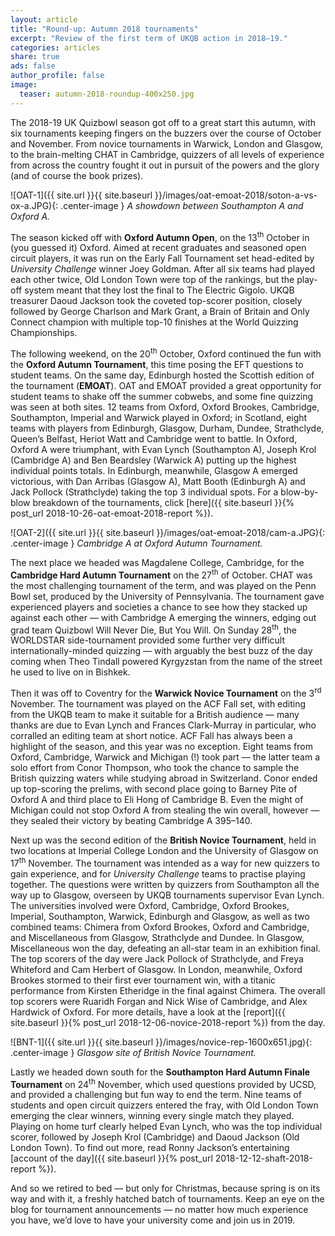 ```yaml
---
layout: article
title: "Round-up: Autumn 2018 tournaments"
excerpt: "Review of the first term of UKQB action in 2018–19."
categories: articles
share: true
ads: false
author_profile: false
image:
  teaser: autumn-2018-roundup-400x250.jpg
---
```


The 2018-19 UK Quizbowl season got off to a great start this autumn, with six tournaments keeping fingers on the buzzers over the course of October and November. From novice tournaments in Warwick, London and Glasgow, to the brain-melting CHAT in Cambridge, quizzers of all levels of experience from across the country fought it out in pursuit of the powers and the glory (and of course the book prizes).

![OAT-1]({{ site.url }}{{ site.baseurl }}/images/oat-emoat-2018/soton-a-vs-ox-a.JPG){: .center-image }
*A showdown between Southampton A and Oxford A.*

The season kicked off with **Oxford Autumn Open**, on the 13<sup>th</sup> October in (you guessed it) Oxford. Aimed at recent graduates and seasoned open circuit players, it was run on the Early Fall Tournament set head-edited by *University Challenge* winner Joey Goldman. After all six teams had played each other twice, Old London Town were top of the rankings, but the play-off system meant that they lost the final to The Electric Gigolo. UKQB treasurer Daoud Jackson took the coveted top-scorer position, closely followed by George Charlson and Mark Grant, a Brain of Britain and Only Connect champion with multiple top-10 finishes at the World Quizzing Championships.

The following weekend, on the 20<sup>th</sup> October, Oxford continued the fun with the **Oxford Autumn Tournament**, this time posing the EFT questions to student teams. On the same day, Edinburgh hosted the Scottish edition of the tournament (**EMOAT**). OAT and EMOAT provided a great opportunity for student teams to shake off the summer cobwebs, and some fine quizzing was seen at both sites. 12 teams from Oxford, Oxford Brookes, Cambridge, Southampton, Imperial and Warwick played in Oxford; in Scotland, eight teams with players from Edinburgh, Glasgow, Durham, Dundee, Strathclyde, Queen’s Belfast, Heriot Watt and Cambridge went to battle. In Oxford, Oxford A were triumphant, with Evan Lynch (Southampton A), Joseph Krol (Cambridge A) and Ben Beardsley (Warwick A) putting up the highest individual points totals. In Edinburgh, meanwhile, Glasgow A emerged victorious, with Dan Arribas (Glasgow A), Matt Booth (Edinburgh A) and Jack Pollock (Strathclyde) taking the top 3 individual spots. For a blow-by-blow breakdown of the tournaments, click [here]({{ site.baseurl }}{% post_url 2018-10-26-oat-emoat-2018-report %}).

![OAT-2]({{ site.url }}{{ site.baseurl }}/images/oat-emoat-2018/cam-a.JPG){: .center-image }
*Cambridge A at Oxford Autumn Tournament.*

The next place we headed was Magdalene College, Cambridge, for the **Cambridge Hard Autumn Tournament** on the 27<sup>th</sup> of October. CHAT was the most challenging tournament of the term, and was played on the Penn Bowl set, produced by the University of Pennsylvania. The tournament gave experienced players and societies a chance to see how they stacked up against each other — with Cambridge A emerging the winners, edging out grad team Quizbowl Will Never Die, But You Will. On Sunday 28<sup>th</sup>, the WORLDSTAR side-tournament provided some further very difficult internationally-minded quizzing — with arguably the best buzz of the day coming when Theo Tindall powered Kyrgyzstan from the name of the street he used to live on in Bishkek.

Then it was off to Coventry for the **Warwick Novice Tournament** on the 3<sup>rd</sup> November. The tournament was played on the ACF Fall set, with editing from the UKQB team to make it suitable for a British audience — many thanks are due to Evan Lynch and Frances Clark-Murray in particular, who corralled an editing team at short notice. ACF Fall has always been a highlight of the season, and this year was no exception. Eight teams from Oxford, Cambridge, Warwick and Michigan (!) took part — the latter team a solo effort from Conor Thompson, who took the chance to sample the British quizzing waters while studying abroad in Switzerland. Conor ended up top-scoring the prelims, with second place going to Barney Pite of Oxford A and third place to Eli Hong of Cambridge B. Even the might of Michigan could not stop Oxford A from stealing the win overall, however — they sealed their victory by beating Cambridge A 395–140. 

Next up was the second edition of the **British Novice Tournament**, held in two locations at Imperial College London and the University of Glasgow on 17<sup>th</sup> November. The tournament was intended as a way for new quizzers to gain experience, and for *University Challenge* teams to practise playing together. The questions were written by quizzers from Southampton all the way up to Glasgow, overseen by UKQB tournaments supervisor Evan Lynch. The universities involved were Oxford, Cambridge, Oxford Brookes, Imperial, Southampton, Warwick, Edinburgh and Glasgow, as well as two combined teams: Chimera from Oxford Brookes, Oxford and Cambridge, and Miscellaneous from Glasgow, Strathclyde and Dundee. In Glasgow, Miscellaneous won the day, defeating an all-star team in an exhibition final. The top scorers of the day were Jack Pollock of Strathclyde, and Freya Whiteford and Cam Herbert of Glasgow. In London, meanwhile, Oxford Brookes stormed to their first ever tournament win, with a titanic performance from Kirsten Etheridge in the final against Chimera. The overall top scorers were Ruaridh Forgan and Nick Wise of Cambridge, and Alex Hardwick of Oxford. For more details, have a look at the [report]({{ site.baseurl }}{% post_url 2018-12-06-novice-2018-report %}) from the day.

![BNT-1]({{ site.url }}{{ site.baseurl }}/images/novice-rep-1600x651.jpg){: .center-image }
*Glasgow site of British Novice Tournament.*

Lastly we headed down south for the **Southampton Hard Autumn Finale Tournament** on 24<sup>th</sup> November, which used questions provided by UCSD, and provided a challenging but fun way to end the term. Nine teams of students and open circuit quizzers entered the fray, with Old London Town emerging the clear winners, winning every single match they played. Playing on home turf clearly helped Evan Lynch, who was the top individual scorer, followed by Joseph Krol (Cambridge) and Daoud Jackson (Old London Town). To find out more, read Ronny Jackson’s entertaining [account of the day]({{ site.baseurl }}{% post_url 2018-12-12-shaft-2018-report %}).

And so we retired to bed — but only for Christmas, because spring is on its way and with it, a freshly hatched batch of tournaments. Keep an eye on the blog for tournament announcements — no matter how much experience you have, we’d love to have your university come and join us in 2019.


